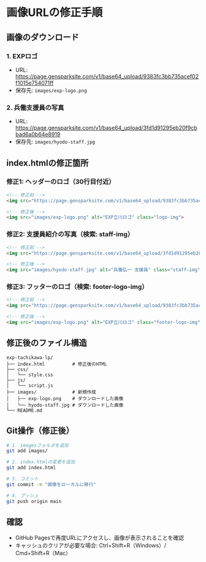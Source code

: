 # 画像URLの修正手順

## 画像のダウンロード

### 1. EXPロゴ
- URL: https://page.gensparksite.com/v1/base64_upload/9383fc3bb735acef02f1015e754071ff
- 保存先: `images/exp-logo.png`

### 2. 兵働支援員の写真
- URL: https://page.gensparksite.com/v1/base64_upload/3fd1d91295eb20f9cbbad6a0b64e8919
- 保存先: `images/hyodo-staff.jpg`

## index.htmlの修正箇所

### 修正1: ヘッダーのロゴ（30行目付近）
```html
<!-- 修正前 -->
<img src="https://page.gensparksite.com/v1/base64_upload/9383fc3bb735acef02f1015e754071ff" alt="EXP立川ロゴ" class="logo-img">

<!-- 修正後 -->
<img src="images/exp-logo.png" alt="EXP立川ロゴ" class="logo-img">
```

### 修正2: 支援員紹介の写真（検索: staff-img）
```html
<!-- 修正前 -->
<img src="https://page.gensparksite.com/v1/base64_upload/3fd1d91295eb20f9cbbad6a0b64e8919" alt="兵働弘一 支援員" class="staff-img">

<!-- 修正後 -->
<img src="images/hyodo-staff.jpg" alt="兵働弘一 支援員" class="staff-img">
```

### 修正3: フッターのロゴ（検索: footer-logo-img）
```html
<!-- 修正前 -->
<img src="https://page.gensparksite.com/v1/base64_upload/9383fc3bb735acef02f1015e754071ff" alt="EXP立川ロゴ" class="footer-logo-img">

<!-- 修正後 -->
<img src="images/exp-logo.png" alt="EXP立川ロゴ" class="footer-logo-img">
```

## 修正後のファイル構造

```
exp-tachikawa-lp/
├── index.html          # 修正後のHTML
├── css/
│   └── style.css
├── js/
│   └── script.js
├── images/             # 新規作成
│   ├── exp-logo.png    # ダウンロードした画像
│   └── hyodo-staff.jpg # ダウンロードした画像
└── README.md
```

## Git操作（修正後）

```bash
# 1. imagesフォルダを追加
git add images/

# 2. index.htmlの変更を追加
git add index.html

# 3. コミット
git commit -m "画像をローカルに移行"

# 4. プッシュ
git push origin main
```

## 確認

- GitHub Pagesで再度URLにアクセスし、画像が表示されることを確認
- キャッシュのクリアが必要な場合: Ctrl+Shift+R（Windows）/ Cmd+Shift+R（Mac）
